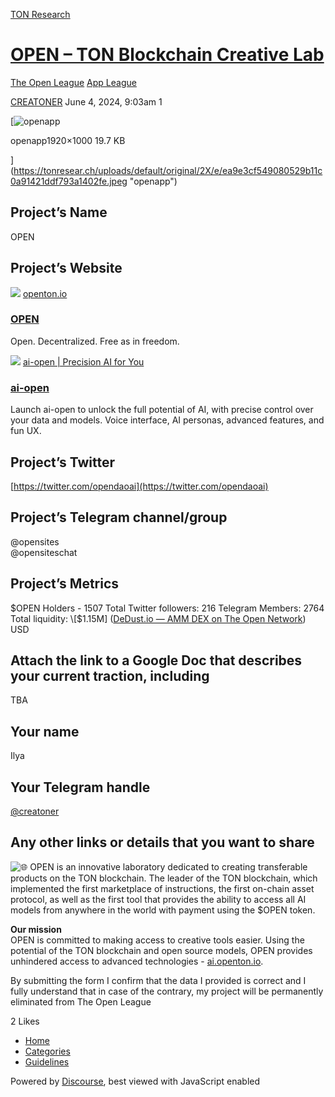 [TON Research](/)

# [OPEN – TON Blockchain Creative Lab](/t/open-ton-blockchain-creative-lab/19910)

[The Open League](/c/the-open-league/app-leaderboard/58)  [App League](/c/the-open-league/app-leaderboard/58) 

    

[CREATONER](https://tonresear.ch/u/CREATONER)   June 4, 2024, 9:03am  1

[![openapp](https://tonresear.ch/uploads/default/optimized/2X/e/ea9e3cf549080529b11c0a91421ddf793a1402fe_2_690x359.jpeg)

openapp1920×1000 19.7 KB

](https://tonresear.ch/uploads/default/original/2X/e/ea9e3cf549080529b11c0a91421ddf793a1402fe.jpeg "openapp")

## [](#projects-name-1)Project’s Name

OPEN

## [](#projects-website-2)Project’s Website

![](https://tonresear.ch/uploads/default/original/2X/c/c6223feb09058c9d7ff8f59ffbca1eb5593b448c.png) [openton.io](https://openton.io/)

### [OPEN](https://openton.io/)

Open. Decentralized. Free as in freedom.

![](https://tonresear.ch/uploads/default/original/2X/d/dc6a7c59824b3b57915fb83d3927ec45923b9120.png) [ai-open | Precision AI for You](https://ai.openton.io/)

### [ai-open](https://ai.openton.io/)

Launch ai-open to unlock the full potential of AI, with precise control over your data and models. Voice interface, AI personas, advanced features, and fun UX.

## [](#projects-twitter-3)Project’s Twitter

[https://twitter.com/opendaoai](https://twitter.com/opendaoai)

## [](#projects-telegram-channelgroup-4)Project’s Telegram channel/group

@opensites  
@opensiteschat

## [](#projects-metrics-5)Project’s Metrics

$OPEN Holders - 1507  
Total Twitter followers: 216  
Telegram Members: 2764  
Total liquidity: \[$1.15M\] ([DeDust.io — AMM DEX on The Open Network](https://dedust.io/pools/EQD5CSrs8_-S7Ol_wlR5BeLgultjapQErUz4ZGCRMb_tpCSZ)) USD

## [](#attach-the-link-to-a-google-doc-that-describes-your-current-traction-including-6)Attach the link to a Google Doc that describes your current traction, including

TBA

## [](#your-name-7)Your name

Ilya

## [](#your-telegram-handle-8)Your Telegram handle

[@creatoner](/u/creatoner)

## [](#any-other-links-or-details-that-you-want-to-share-9)Any other links or details that you want to share

![:globe_with_meridians:](https://tonresear.ch/images/emoji/twitter/globe_with_meridians.png?v=12 ":globe_with_meridians:") OPEN is an innovative laboratory dedicated to creating transferable products on the TON blockchain. The leader of the TON blockchain, which implemented the first marketplace of instructions, the first on-chain asset protocol, as well as the first tool that provides the ability to access all AI models from anywhere in the world with payment using the $OPEN token.

**Our mission**  
OPEN is committed to making access to creative tools easier. Using the potential of the TON blockchain and open source models, OPEN provides unhindered access to advanced technologies - [ai.openton.io](http://ai.openton.io).

By submitting the form I confirm that the data I provided is correct and I fully understand that in case of the contrary, my project will be permanently eliminated from The Open League

  2 Likes

*   [Home](/)
*   [Categories](/categories)
*   [Guidelines](/guidelines)

Powered by [Discourse](https://www.discourse.org), best viewed with JavaScript enabled